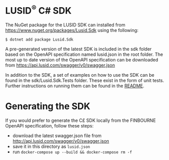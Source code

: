 # LUSID<sup>®</sup> C# SDK

The NuGet package for the LUSID SDK can installed from https://www.nuget.org/packages/Lusid.Sdk using the following:

```
$ dotnet add package Lusid.Sdk 
```

A pre-generated version of the latest SDK is included in the sdk folder based on the OpenAPI specification named lusid.json in the root folder. The most up to date version of the OpenAPI specification can be downloaded from https://api.lusid.com/swagger/v0/swagger.json

In addition to the SDK, a set of examples on how to use the SDK can be found in the sdk/Lusid.Sdk.Tests folder. These exist in the form of unit tests. Further instructions on running them can be found in the [README](https://github.com/finbourne/lusid-sdk-csharp/blob/master/sdk/running_tests.md).

# Generating the SDK

If you would prefer to generate the C£ SDK locally from the FINBOURNE OpenAPI specification, follow these steps:
  * download the latest swagger.json file from http://api.lusid.com/swagger/v0/swagger.json
  * save it in this directory as `lusid.json`
  * run `docker-compose up --build && docker-compose rm -f`
